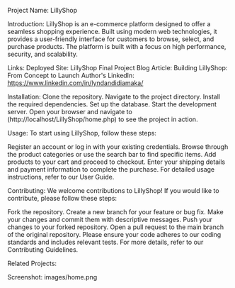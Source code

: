 Project Name: LillyShop

Introduction:
LillyShop is an e-commerce platform designed to offer a seamless shopping experience. Built using modern web technologies, it provides a user-friendly interface for customers to browse, select, and purchase products. The platform is built with a focus on high performance, security, and scalability.

Links:
Deployed Site: LillyShop
Final Project Blog Article: Building LillyShop: From Concept to Launch
Author's LinkedIn: https://www.linkedin.com/in/lyndandidiamaka/

Installation:
Clone the repository.
Navigate to the project directory.
Install the required dependencies.
Set up the database.
Start the development server.
Open your browser and navigate to (http://localhost/LillyShop/home.php) to see the project in action.

Usage:
To start using LillyShop, follow these steps:

Register an account or log in with your existing credentials.
Browse through the product categories or use the search bar to find specific items.
Add products to your cart and proceed to checkout.
Enter your shipping details and payment information to complete the purchase.
For detailed usage instructions, refer to our User Guide.

Contributing:
We welcome contributions to LillyShop! If you would like to contribute, please follow these steps:

Fork the repository.
Create a new branch for your feature or bug fix.
Make your changes and commit them with descriptive messages.
Push your changes to your forked repository.
Open a pull request to the main branch of the original repository.
Please ensure your code adheres to our coding standards and includes relevant tests. For more details, refer to our Contributing Guidelines.

Related Projects:


Screenshot:
images/home.png
